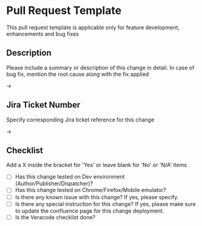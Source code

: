 # Pull Request Template

This pull request template is applicable only for feature development, enhancements and bug fixes

## Description

Please include a summary or description of this change in detail. In case of bug fix, mention the root cause along with the fix applied

-> 

## Jira Ticket Number

Specify corresponding Jira ticket reference for this change

-> 

## Checklist

Add a X inside the bracket for 'Yes' or leave blank for 'No' or 'N/A' items

- [ ] Has this change tested on Dev environment (Author/Publisher/Dispatcher)?
- [ ] Has this change tested on Chrome/Firefox/Mobile emulator?
- [ ] Is there any known issue with this change? If yes, please specify.
- [ ] Is there any special instruction for this change? If yes, please make sure to update the confluence page for this change deployment.
- [ ] Is the Veracode checklist done?